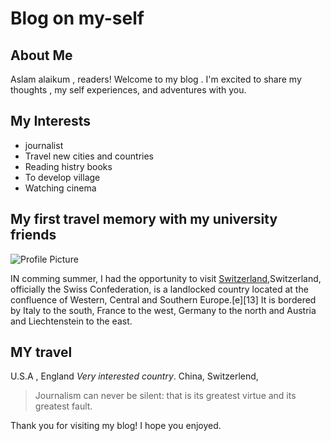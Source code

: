 # Blog on my-self

## About Me

Aslam alaikum , readers! Welcome to my blog . I'm excited to share my thoughts , my self experiences, and adventures with you.

## My Interests

- journalist
- Travel new cities and countries
- Reading histry books 
- To develop village
- Watching cinema

## My first travel memory with my university friends 

![Profile Picture]()

IN comming summer, I had the opportunity to visit [Switzerland](https://upload.wikimedia.org/wikipedia/commons/thumb/a/a8/Theater_Kaiseraugst.jpg/1024px-Theater_Kaiseraugst.jpg),Switzerland, officially the Swiss Confederation, is a landlocked country located at the confluence of Western, Central and Southern Europe.[e][13] It is bordered by Italy to the south, France to the west, Germany to the north and Austria and Liechtenstein to the east.

## MY travel
 U.S.A , England  *Very interested country*. China, Switzerlend,
> Journalism can never be silent: that is its greatest virtue and its greatest fault.

Thank you for visiting my blog! I hope you enjoyed. 
